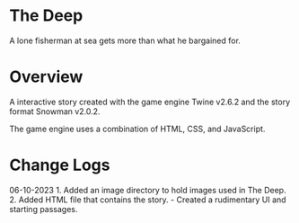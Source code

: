 # The Deep
A lone fisherman at sea gets more than what he bargained for.

# Overview
A interactive story created with the game engine Twine v2.6.2 and the story format Snowman v2.0.2. 

The game engine uses a combination of HTML, CSS, and JavaScript.

# Change Logs
06-10-2023
    1. Added an image directory to hold images used in The Deep.
    2. Added HTML file that contains the story.
      - Created a rudimentary UI and starting passages.
    
